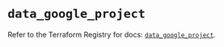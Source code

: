 # `data_google_project`

Refer to the Terraform Registry for docs: [`data_google_project`](https://registry.terraform.io/providers/hashicorp/google/5.31.1/docs/data-sources/project).
